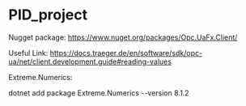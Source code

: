 # PID_project

Nugget package:
https://www.nuget.org/packages/Opc.UaFx.Client/


Useful Link:
https://docs.traeger.de/en/software/sdk/opc-ua/net/client.development.guide#reading-values

Extreme.Numerics:

dotnet add package Extreme.Numerics --version 8.1.2
